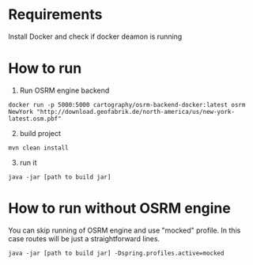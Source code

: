 # Requirements
Install Docker and check if docker deamon is running

# How to run
1. Run OSRM engine backend

`docker run -p 5000:5000 cartography/osrm-backend-docker:latest osrm NewYork "http://download.geofabrik.de/north-america/us/new-york-latest.osm.pbf"`

2. build project

`mvn clean install`

3. run it

`java -jar [path to build jar]`

# How to run without OSRM engine
You can skip running of OSRM engine and use "mocked" profile. In this case routes will be just a straightforward lines.

`java -jar [path to build jar] -Dspring.profiles.active=mocked`
